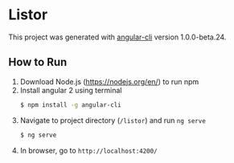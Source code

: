 # Listor

This project was generated with [angular-cli](https://github.com/angular/angular-cli) version 1.0.0-beta.24.

## How to Run
1. Download Node.js (https://nodejs.org/en/) to run npm
2. Install angular 2 using terminal
    ```bash
    $ npm install -g angular-cli
    ```
3. Navigate to project directory (`/listor`) and run `ng serve`
    ```bash
    $ ng serve
    ```
4. In browser, go to `http://localhost:4200/`
